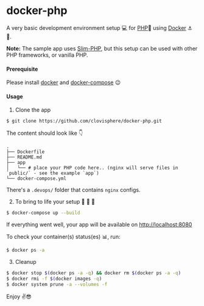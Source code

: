 # docker-php

A very basic development environment setup :computer: for [PHP](https://www.php.net/):elephant: using [Docker](https://www.docker.com/) :anchor: :ship:.

**Note:** The sample app uses [Slim-PHP](http://www.slimframework.com/), but this setup can be used with other PHP frameworks, or vanilla PHP.

#### Prerequisite

Please install [docker](https://hub.docker.com/search?q=&type=edition&offering=community&sort=updated_at&order=desc) and [docker-compose](https://docs.docker.com/compose/install/) :wink:

#### Usage

1. Clone the app

```bash
$ git clone https://github.com/clovisphere/docker-php.git
```

The content should look like :point_down:

```console
.
├── Dockerfile
├── README.md
├── app
│   └── # place your PHP code here.. (nginx will serve files in `public/` - see the example `app`)
└── docker-compose.yml
```

There's a `.devops/` folder that contains `nginx` configs.

2. To bring to life your setup :stars: :sunrise: :rocket:

```bash
$ docker-compose up --build
```

If everything went well, your app will be available on [http://localhost:8080](http://localhost:8080)

To check your container(s) status(es) :bar_chart:, run:

```bash
$ docker ps -a
```

3. Cleanup

```bash
$ docker stop $(docker ps -a -q) && docker rm $(docker ps -a -q)
$ docker rmi -f $(docker images -q)
$ docker system prune -a --volumes -f
```

Enjoy :v::sunglasses:
